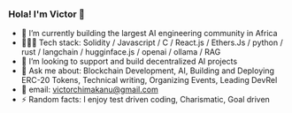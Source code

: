 ### Hola! I'm Victor 👋

- 🔭 I’m currently building the largest AI engineering community in Africa
- 👨🏾‍💻 Tech stack: Solidity / Javascript / C / React.js / Ethers.Js / python / rust / langchain / hugginface.js / openai / ollama / RAG 
- 🤝 I’m looking to support and build decentralized AI projects
- 💬 Ask me about: Blockchain Development, AI, Building and Deploying ERC-20 Tokens, Technical writing, Organizing Events, Leading DevRel
- 📩 email: victorchimakanu@gmail.com 
- ⚡ Random facts: I enjoy test driven coding, Charismatic, Goal driven  

